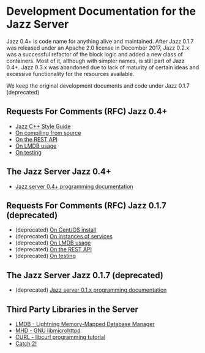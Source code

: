 # Development Documentation for the Jazz Server

Jazz 0.4+ is code name for anything alive and maintained. After Jazz 0.1.7 was released under an Apache 2.0 license in December 2017,
Jazz 0.2.x was a successful refactor of the block logic and added a new class of containers. Most of it, although with simpler names,
is still part of Jazz 0.4+. Jazz 0.3.x was abandoned due to lack of maturity of certain ideas and excessive functionality for the
resources available.

We keep the original development documents and code under Jazz 0.1.7 (deprecated)

## Requests For Comments (RFC) Jazz 0.4+

 - [Jazz C++ Style Guide](rfc2/jazz_cpp_style_guide.html)
 - [On compiling from source](../jazz_reference/starting_compile_jazz.html)
 - [On the REST API](../jazz_reference/reference_api_top.html)
 - [On LMDB usage](rfc2/lmdb.html)
 - [On testing](rfc2/testing.html)

## The Jazz Server Jazz 0.4+

 - [Jazz server 0.4+ programming documentation](../develop_jazz02/index.html)

## Requests For Comments (RFC) Jazz 0.1.7 (deprecated)

 - (deprecated) [On Cent/OS install](rfc/binary_install.html)
 - (deprecated) [On instances of services](rfc/instantiation.html)
 - (deprecated) [On LMDB usage](rfc/lmdb_dbis.html)
 - (deprecated) [On the REST API](rfc/rest_api.html)
 - (deprecated) [On testing](rfc/testing.html)

## The Jazz Server Jazz 0.1.7 (deprecated)

 - (deprecated) [Jazz server 0.1.x programming documentation](../develop_jazz01/index.html)

## Third Party Libraries in the Server

 - [LMDB - Lightning Memory-Mapped Database Manager](http://www.lmdb.tech/doc/)
 - [MHD - GNU libmicrohttpd](https://www.gnu.org/software/libmicrohttpd/manual/libmicrohttpd.html)
 - [CURL - libcurl programming tutorial](https://curl.haxx.se/libcurl/c/libcurl-tutorial.html)
 - [Catch 2! ](https://github.com/catchorg/Catch2/blob/master/docs/Readme.md#top)
